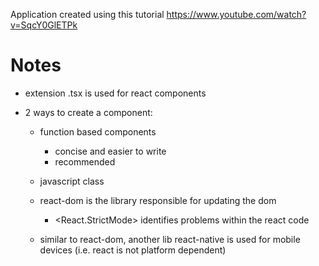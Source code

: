 Application created using this tutorial https://www.youtube.com/watch?v=SqcY0GlETPk

# Notes

- extension .tsx is used for react components
- 2 ways to create a component:

  - function based components
    - concise and easier to write
    - recommended
  - javascript class

  - react-dom is the library responsible for updating the dom
    - <React.StrictMode> identifies problems within the react code
  - similar to react-dom, another lib react-native is used for mobile devices (i.e. react is not platform dependent)
